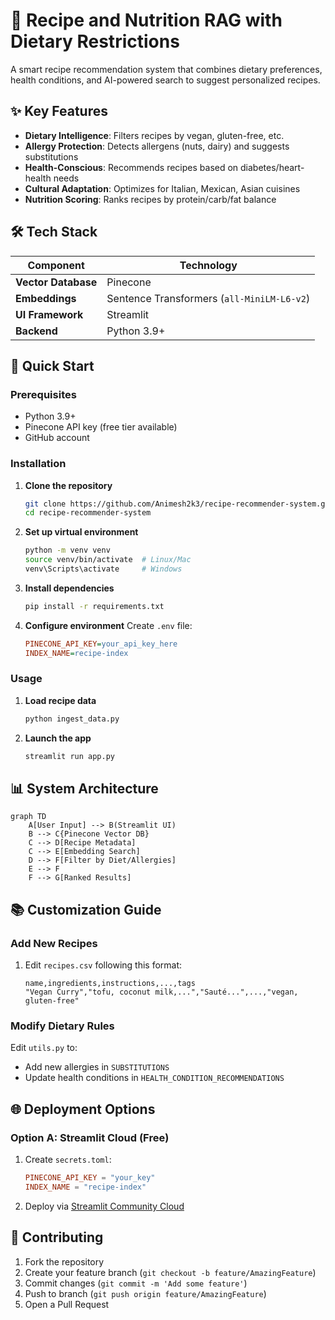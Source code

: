 # 🍲 Recipe and Nutrition RAG with Dietary Restrictions

A smart recipe recommendation system that combines dietary preferences, health conditions, and AI-powered search to suggest personalized recipes.

## ✨ Key Features

- **Dietary Intelligence**: Filters recipes by vegan, gluten-free, etc.
- **Allergy Protection**: Detects allergens (nuts, dairy) and suggests substitutions
- **Health-Conscious**: Recommends recipes based on diabetes/heart-health needs
- **Cultural Adaptation**: Optimizes for Italian, Mexican, Asian cuisines
- **Nutrition Scoring**: Ranks recipes by protein/carb/fat balance

## 🛠️ Tech Stack

| Component               | Technology                          |
|-------------------------|-------------------------------------|
| **Vector Database**     | Pinecone                            |
| **Embeddings**          | Sentence Transformers (`all-MiniLM-L6-v2`) |
| **UI Framework**        | Streamlit                           |
| **Backend**            | Python 3.9+                         |

## 🚀 Quick Start

### Prerequisites
- Python 3.9+
- Pinecone API key (free tier available)
- GitHub account

### Installation

1. **Clone the repository**
   ```bash
   git clone https://github.com/Animesh2k3/recipe-recommender-system.git
   cd recipe-recommender-system
   ```

2. **Set up virtual environment**
   ```bash
   python -m venv venv
   source venv/bin/activate  # Linux/Mac
   venv\Scripts\activate     # Windows
   ```

3. **Install dependencies**
   ```bash
   pip install -r requirements.txt
   ```

4. **Configure environment**
   Create `.env` file:
   ```ini
   PINECONE_API_KEY=your_api_key_here
   INDEX_NAME=recipe-index
   ```

### Usage

1. **Load recipe data**
   ```bash
   python ingest_data.py
   ```

2. **Launch the app**
   ```bash
   streamlit run app.py
   ```

## 📊 System Architecture

```mermaid
graph TD
    A[User Input] --> B(Streamlit UI)
    B --> C{Pinecone Vector DB}
    C --> D[Recipe Metadata]
    C --> E[Embedding Search]
    D --> F[Filter by Diet/Allergies]
    E --> F
    F --> G[Ranked Results]
```

## 📚 Customization Guide

### Add New Recipes
1. Edit `recipes.csv` following this format:
   ```csv
   name,ingredients,instructions,...,tags
   "Vegan Curry","tofu, coconut milk,...","Sauté...",...,"vegan, gluten-free"
   ```

### Modify Dietary Rules
Edit `utils.py` to:
- Add new allergies in `SUBSTITUTIONS`
- Update health conditions in `HEALTH_CONDITION_RECOMMENDATIONS`

## 🌐 Deployment Options

### Option A: Streamlit Cloud (Free)
1. Create `secrets.toml`:
   ```toml
   PINECONE_API_KEY = "your_key"
   INDEX_NAME = "recipe-index"
   ```
2. Deploy via [Streamlit Community Cloud](https://share.streamlit.io/)

## 🤝 Contributing
1. Fork the repository
2. Create your feature branch (`git checkout -b feature/AmazingFeature`)
3. Commit changes (`git commit -m 'Add some feature'`)
4. Push to branch (`git push origin feature/AmazingFeature`)
5. Open a Pull Request

